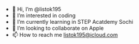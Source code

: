 - 👋 Hi, I’m @listok195
- 👀 I’m interested in coding
- 🌱 I’m currently learning in STEP Acatdemy Sochi
- 💞️ I’m looking to collaborate on Apple
- 📫 How to reach me listok195@icloud.com


